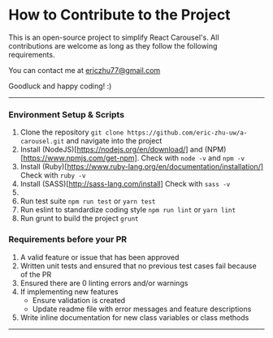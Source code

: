 # How to Contribute to the Project
This is an open-source project to simplify React Carousel's. All contributions are welcome
as long as they follow the following requirements.

You can contact me at ericzhu77@gmail.com

Goodluck and happy coding! :)

---

### Environment Setup & Scripts

1. Clone the repository ```git clone https://github.com/eric-zhu-uw/a-carousel.git``` and navigate into the project
3. Install (NodeJS)[https://nodejs.org/en/download/] and (NPM)[https://www.npmjs.com/get-npm]. Check with
`node -v` and `npm -v` 
2. Install (Ruby)[https://www.ruby-lang.org/en/documentation/installation/] Check with `ruby -v`
3. Install (SASS)[http://sass-lang.com/install] Check with `sass -v`
4.
5. Run test suite ```npm run test``` or ```yarn test```
6. Run eslint to standardize coding style ```npm run lint``` or ```yarn lint```
7. Run grunt to build the project ```grunt```

### Requirements before your PR

1. A valid feature or issue that has been approved
2. Written unit tests and ensured that no previous test cases fail because of the PR
3. Ensured there are 0 linting errors and/or warnings
4. If implementing new features
    * Ensure validation is created
    * Update readme file with error messages and feature descriptions
5. Write inline documentation for new class variables or class methods

---